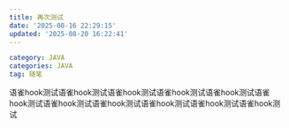 ```yaml
---
title: 再次测试
date: '2025-08-16 22:29:15'
updated: '2025-08-20 16:22:41'
---
```

```yaml
category: JAVA
categories: JAVA
tag: 随笔

```

语雀hook测试语雀hook测试语雀hook测试语雀hook测试语雀hook测试语雀hook测试语雀hook测试语雀hook测试语雀hook测试语雀hook测试语雀hook测试

